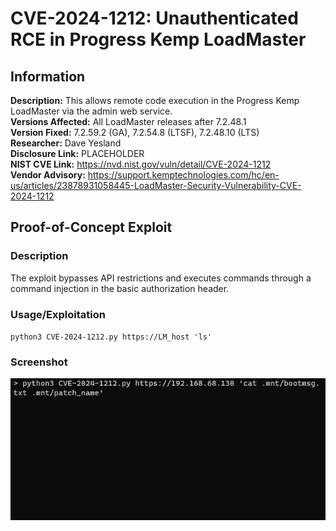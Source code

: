 # CVE-2024-1212: Unauthenticated RCE in Progress Kemp LoadMaster

## Information
**Description:** This allows remote code execution in the Progress Kemp LoadMaster via the admin web service.  
**Versions Affected:** All LoadMaster releases after 7.2.48.1  
**Version Fixed:** 7.2.59.2 (GA), 7.2.54.8 (LTSF), 7.2.48.10 (LTS)  
**Researcher:** Dave Yesland  
**Disclosure Link:** PLACEHOLDER  
**NIST CVE Link:** https://nvd.nist.gov/vuln/detail/CVE-2024-1212  
**Vendor Advisory:** https://support.kemptechnologies.com/hc/en-us/articles/23878931058445-LoadMaster-Security-Vulnerability-CVE-2024-1212  

## Proof-of-Concept Exploit
### Description
The exploit bypasses API restrictions and executes commands through a command injection in the basic authorization header.  

### Usage/Exploitation
`python3 CVE-2024-1212.py https://LM_host 'ls'` 

### Screenshot
![Alt-text that shows up on hover](poc_image.gif)
